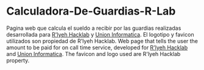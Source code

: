 # Calculadora-De-Guardias-R-Lab
Pagina web que calcula el sueldo a recibir por las guardias realizadas desarrollada para [R'lyeh Hacklab](https://rlab.be/) y [Union Informatica](https://unioninformatica.org/institucional/convenio-colectivo-de-trabajo/). El logotipo y favicon utilizados son propiedad de R'lyeh Hacklab.
Web page that tells the user the amount to be paid for on call time service, developed for [R'lyeh Hacklab](https://rlab.be/) and [Union Informatica](https://unioninformatica.org/institucional/convenio-colectivo-de-trabajo/). The favicon and logo used are R'lyeh Hacklab property.
